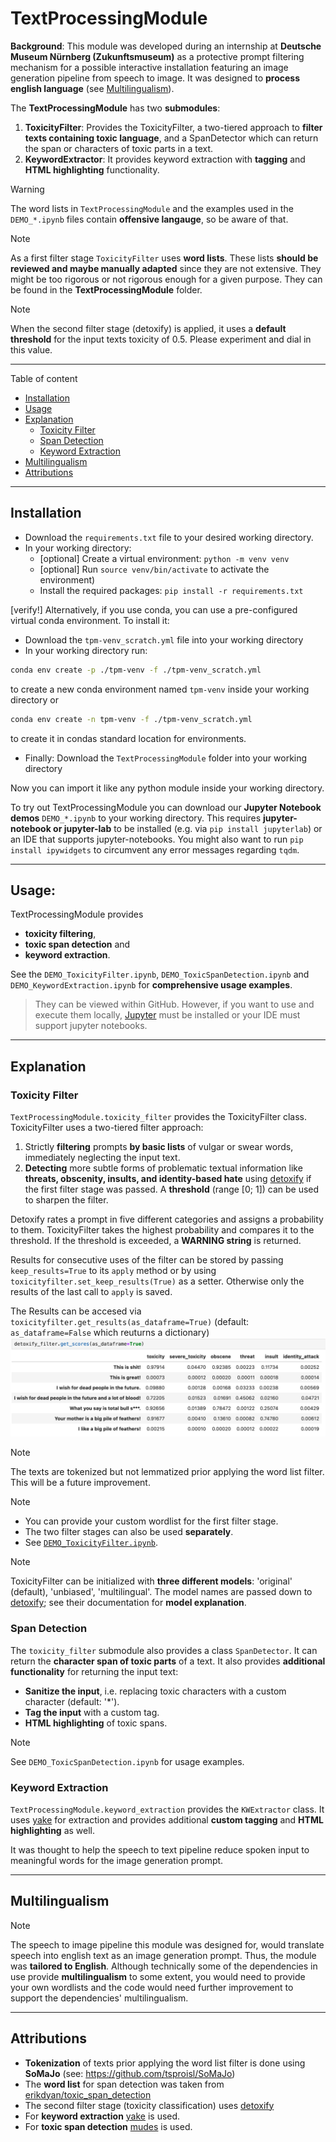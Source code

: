 # TextProcessingModule
**Background**: This module was developed during an internship at **Deutsche Museum Nürnberg (Zukunftsmuseum)** 
as a protective prompt filtering mechanism for a possible interactive installation featuring 
an image generation pipeline from speech to image. It was designed to **process english language** (see [Multilingualism](#multilingualism)).

The **TextProcessingModule** has two **submodules**:
1. **ToxicityFilter**: Provides the ToxicityFilter, a two-tiered approach to **filter texts containing toxic language**, and a SpanDetector which can return the span or characters of toxic parts in a text.
2. **KeywordExtractor**: It provides keyword extraction with **tagging** and **HTML highlighting** functionality.  

> [!WARNING]
> The word lists in `TextProcessingModule` and the examples used in the `DEMO_*.ipynb` files contain **offensive langauge**, so be aware of that.

> [!NOTE] 
> As a first filter stage `ToxicityFilter` uses **word lists**. These lists **should be reviewed and maybe manually adapted** since they are not extensive. They might be too rigorous or not rigorous enough for a given purpose.
> They can be found in the **TextProcessingModule** folder.

> [!NOTE]
> When the second filter stage (detoxify) is applied, it uses a **default threshold** for the input texts toxicity of 0.5.
> Please experiment and dial in this value.

---
Table of content
- [Installation](#installation)
- [Usage](#usage)
- [Explanation](#explanation)
    - [Toxicity Filter](#toxicity-filter)
    - [Span Detection](#span-detection)
    - [Keyword Extraction](#keyword-extraction)
- [Multilingualism](#multilingualism)
- [Attributions](#attributions)

---
## Installation
- Download the `requirements.txt` file to your desired working directory.
- In your working directory:
    - [optional] Create a virtual environment: `python -m venv venv`
    - [optional] Run `source venv/bin/activate` to activate the environment)
    - Install the required packages: `pip install -r requirements.txt`

[verify!] Alternatively, if you use conda, you can use a pre-configured virtual conda environment. To install it:
- Download the `tpm-venv_scratch.yml` file into your working directory
- In your working directory run:
```bash
conda env create -p ./tpm-venv -f ./tpm-venv_scratch.yml
```
to create a new conda environment named `tpm-venv` inside your working directory or

```bash
conda env create -n tpm-venv -f ./tpm-venv_scratch.yml
```

to create it in condas standard location for environments.


- Finally: Download the `TextProcessingModule` folder into your working directory

Now you can import it like any python module inside your working directory.

To try out TextProcessingModule you can download our **Jupyter Notebook demos** `DEMO_*.ipynb` to your working directory.
This requires **jupyter-notebook or jupyter-lab** to be installed (e.g. via `pip install jupyterlab`) or an IDE that supports jupyter-notebooks.
You might also want to run `pip install ipywidgets` to circumvent any error messages regarding `tqdm`. 

---



## Usage:
TextProcessingModule provides 
- **toxicity filtering**,
- **toxic span detection** and
- **keyword extraction**.

See the `DEMO_ToxicityFilter.ipynb`, `DEMO_ToxicSpanDetection.ipynb` and `DEMO_KeywordExtraction.ipynb` for **comprehensive usage examples**.
> They can be viewed within GitHub. However, if you want to use and execute them locally, [Jupyter](https://jupyter.org/install) must be installed or your IDE must support jupyter notebooks.
---

## Explanation
### Toxicity Filter
`TextProcessingModule.toxicity_filter` provides the ToxicityFilter class. ToxicityFilter uses a two-tiered filter approach:

1. Strictly **filtering** prompts **by basic lists** of vulgar or swear words, immediately neglecting the input text.
2. **Detecting** more subtle forms of problematic textual information like **threats, obscenity, insults, and identity-based hate** using [detoxify](https://github.com/unitaryai/detoxify) if the first filter stage was passed. A **threshold** (range [0; 1]) can be used to sharpen the filter.

Detoxify rates a prompt in five different categories and assigns a probability to them. ToxicityFilter takes the highest probability and compares it to the threshold. If the threshold is exceeded, a **WARNING string** is returned.

Results for consecutive uses of the filter can be stored by passing `keep_results=True` to its `apply` method or by using `toxicityfilter.set_keep_results(True)` as a setter. Otherwise only the results of the last call to `apply` is saved.

The Results can be accesed via `toxicityfilter.get_results(as_dataframe=True)` (default: `as_dataframe=False` which reuturns a dictionary)
![toxicity_scores_demo](toxicity_scores.png)

> [!NOTE]
> The texts are tokenized but not lemmatized prior applying the word list filter. This will be a future improvement.

> [!NOTE]
> - You can provide your custom wordlist for the first filter stage.
> - The two filter stages can also be used **separately**.
> - See [`DEMO_ToxicityFilter.ipynb`](DEMO_ToxicityFilter.ipynb).

> [!NOTE]
> ToxicityFilter can be initialized with **three different models**: 'original' (default), 'unbiased', 'multilingual'.
> The model names are passed down to [detoxify](https://github.com/unitaryai/detoxify); see their documentation for **model explanation**. 


### Span Detection
The `toxicity_filter` submodule also provides a class `SpanDetector`.
It can return the **character span of toxic parts** of a text. 
It also provides **additional functionality** for returning the input text:
- **Sanitize the input**, i.e. replacing toxic characters with a custom character (default: '*').
- **Tag the input** with a custom tag.
- **HTML highlighting** of toxic spans.

> [!NOTE]
> See `DEMO_ToxicSpanDetection.ipynb` for usage examples.

### Keyword Extraction
`TextProcessingModule.keyword_extraction` provides the `KWExtractor` class.
It uses [yake](https://github.com/LIAAD/yake) for extraction and provides additional **custom tagging** and **HTML highlighting** as well.

It was thought to help the speech to text pipeline reduce spoken input to meaningful words for the image generation prompt.

---
## Multilingualism
> [!NOTE]
> The speech to image pipeline this module was designed for, would translate speech into english text as an image
> generation prompt. Thus, the module was **tailored to English**.
> Although technically some of the dependencies in use provide **multilingualism** to some extent, you would need
> to provide your own wordlists and the code would need further improvement to support the dependencies' multilingualism.

---
## Attributions
- **Tokenization** of texts prior applying the word list filter is done using **SoMaJo** (see: https://github.com/tsproisl/SoMaJo)
- The **word list** for span detection was taken from [erikdyan/toxic_span_detection](https://github.com/erikdyan/toxic_span_detection/blob/981c7f2d7fba6625a7cb57678d80ef0341b3288b/data/wordlist.txt)
- The second filter stage (toxicity classification) uses [detoxify](https://github.com/unitaryai/detoxify)
- For **keyword extraction** [yake](https://github.com/LIAAD/yake) is used.
- For **toxic span detection** [mudes](https://pypi.org/project/mudes/) is used.
